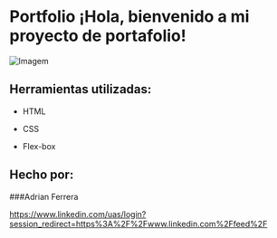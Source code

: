 # Portfolio ¡Hola, bienvenido a mi proyecto de portafolio!
![Imagem](https://github.com/user-attachments/assets/9f2f1080-2006-4540-a242-6110f26c6131)


## Herramientas utilizadas:

* HTML

* CSS

* Flex-box

## Hecho por:

###Adrian Ferrera

https://www.linkedin.com/uas/login?session_redirect=https%3A%2F%2Fwww.linkedin.com%2Ffeed%2F

